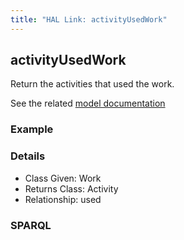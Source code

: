```yaml
---
title: "HAL Link: activityUsedWork"
---
```


## activityUsedWork

Return the activities that used the work.

See the related [model documentation]()

### Example




### Details

* Class Given: Work
* Returns Class: Activity
* Relationship: used


### SPARQL
```

```

